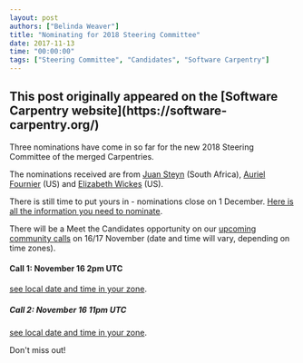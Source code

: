 ```yaml
---
layout: post
authors: ["Belinda Weaver"]
title: "Nominating for 2018 Steering Committee"
date: 2017-11-13
time: "00:00:00"
tags: ["Steering Committee", "Candidates", "Software Carpentry"]
---
```


<h2>This post originally appeared on the [Software Carpentry website](https://software-carpentry.org/)</h2>

Three nominations have come in so far for the new 2018 Steering Committee of the merged Carpentries.

The nominations received are from [Juan Steyn](https://software-carpentry.org/blog/2017/11/2018-election-juan-steyn.html) (South Africa), 
[Auriel Fournier](https://software-carpentry.org/blog/2017/11/2018-sc-election-fournier.html) (US) 
and [Elizabeth Wickes](https://software-carpentry.org/blog/2017/11/election-wickes.html) (US).

There is still time to put yours in - nominations close on 1 December. 
[Here is all the information you need to nominate](http://www.datacarpentry.org/blog/call-for-candidates-joint-board/).

There will be a Meet the Candidates opportunity on 
our [upcoming community calls](http://pad.software-carpentry.org/community-call-2017-11-16) on 
16/17 November (date and time will vary, depending on time zones).

#### Call 1: November 16 2pm UTC 
[see local date and time in your zone](https://www.timeanddate.com/worldclock/fixedtime.html?msg=November+Community+Call&iso=20171116T14&ah=1).

##### Call 2: November 16 11pm UTC
[see local date and time in your zone](https://www.timeanddate.com/worldclock/fixedtime.html?msg=November+Community+Call&iso=20171116T23&ah=1).

Don't miss out!
